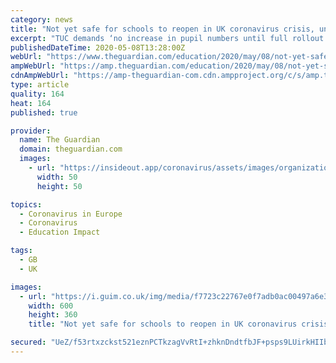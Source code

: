 ```yaml
---
category: news
title: "Not yet safe for schools to reopen in UK coronavirus crisis, unions warn"
excerpt: "TUC demands ‘no increase in pupil numbers until full rollout of national test and trace scheme’"
publishedDateTime: 2020-05-08T13:28:00Z
webUrl: "https://www.theguardian.com/education/2020/may/08/not-yet-safe-for-schools-to-reopen-in-uk-coronavirus-crisis-unions-warn"
ampWebUrl: "https://amp.theguardian.com/education/2020/may/08/not-yet-safe-for-schools-to-reopen-in-uk-coronavirus-crisis-unions-warn"
cdnAmpWebUrl: "https://amp-theguardian-com.cdn.ampproject.org/c/s/amp.theguardian.com/education/2020/may/08/not-yet-safe-for-schools-to-reopen-in-uk-coronavirus-crisis-unions-warn"
type: article
quality: 164
heat: 164
published: true

provider:
  name: The Guardian
  domain: theguardian.com
  images:
    - url: "https://insideout.app/coronavirus/assets/images/organizations/theguardian.com-50x50.jpg"
      width: 50
      height: 50

topics:
  - Coronavirus in Europe
  - Coronavirus
  - Education Impact

tags:
  - GB
  - UK

images:
  - url: "https://i.guim.co.uk/img/media/f7723c22767e0f7adb0ac00497a6e39023669828/0_508_4032_2419/master/4032.jpg?width=300&quality=45&auto=format&fit=max&dpr=2&s=0f419bcdc2217716ce04c96023d7ce56"
    width: 600
    height: 360
    title: "Not yet safe for schools to reopen in UK coronavirus crisis, unions warn"

secured: "UeZ/f53rtxzckst521eznPCTkzagVvRtI+zhknDndtfbJF+psps9LUirkHIIbh7B0DvoE1nWFikOs4SAG6Z+VuGNPNP0syb0Vcda9jHV4dcLt5uf772yOl3SPfocJEjnmU4i1NYoJY9xPUab1bG6BgvMShbyhN3qOqg9EE5iPvrXnkYaPQfLZi80m/LowYBdIp3VjKo35aiLl9ZWOXUyej9cW8e2yo6MC9fTQQs7bTbiNx38x1KK+Uh1ifVpcM2KDuy3Pd43/SOgG1qt37uQxqQ8Sj5iOAiFWloz3J2G2zDx0/VHrb78oQr+M4uSSH5kblCIlzgH4x8awrq80QGJoZWf1mnI5IK1MIjag1uLw9e93RnDksehxvvNOGeVhXvllFBnMVxPUIAHPVLOyn+tT/e7FLVSdkrviXuPEi5REhCaftCydpTChNeCp+r8h1BOc/InOVfKja2mdKXoSZtAHJC3U2fTd2DiYG6Xs1dTOEQ=;Zb+PeR8A56DVLmmpuV97Fg=="
---
```


